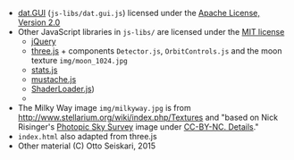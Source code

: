 
 * [dat.GUI](http://code.google.com/p/dat-gui) (`js-libs/dat.gui.js`)  licensed under the [Apache License, Version 2.0](http://www.apache.org/licenses/LICENSE-2.0)
 * Other JavaScript libraries in `js-libs/` are licensed under the [MIT license](https://tldrlegal.com/license/mit-license)
   - [jQuery](https://jquery.org)
   - [three.js](https://threejs.org) + components `Detector.js`, `OrbitControls.js` and the moon texture `img/moon_1024.jpg`
   - [stats.js](https://github.com/mrdoob/stats.js)
   - [mustache.js](https://github.com/janl/mustache.js)
   - [ShaderLoader.js](https://github.com/codecruzer/webgl-shader-loader-js))
   -
 * The Milky Way image `img/milkyway.jpg` is from http://www.stellarium.org/wiki/index.php/Textures and "based on Nick Risinger's [Photopic Sky Survey](http://skysurvey.org/) image under [CC-BY-NC. Details](http://creativecommons.org/licenses/by-nc/2.0/)."
 * `index.html` also adapted from three.js
 * Other material (C) Otto Seiskari, 2015
